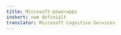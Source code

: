```yaml
---
title: Microsoft-powerapps
inshort: nem definiált
translator: Microsoft Cognitive Services
---
```




